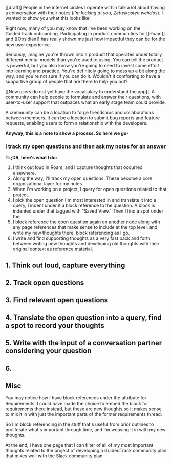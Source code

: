 [[draft]]
People in the internet circles I operate within talk a lot about having a conversation with their notes (*I'm looking at you, Zettelkasten weirdos*). I wanted to show you what this looks like!

Right now, many of you may know that I've been working on the GuidedTrack onboarding. Participating in product communities for [[Roam]] and [[Obsidian]] has really shown me just how impactful they can be for the new user experience. 

Seriously, imagine you're thrown into a product that operates under totally different mental models than you're used to using. You can tell the product is powerful, but you also know you're going to need to invest some effort into learning and practice. You're definitely going to mess up a bit along the way, and you're not sure if you can do it. Wouldn't it comforting to have a supportive group of people that are there to help you out?

[[New users do not yet have the vocabulary to understand the app]]. A community can help people to formulate and answer their questions, with user-to-user support that outpaces what an early stage team could provide.

A community can be a location to forge friendships and collaborations between members. It can be a location to submit bug reports and feature requests, enabling users to form a relationship with the developers.

**Anyway, this is a note to show a process. So here we go-**

### I track my open questions and then ask my notes for an answer

**TL;DR, here's what I do:**
1. I think out loud in Roam, and I capture thoughts that occurred elsewhere.
2. Along the way, I'll track my open questions. These become a core organizational layer for my notes
3. When I'm working on a project, I query for open questions related to that project.
4. I pick the open question I'm most interested in and translate it into a query, I indent under it a block reference to the question. A block is indented under that tagged with "Saved View." Then I find a spot under the 
5. I block reference the open question again on another node along with any page references that make sense to include at the top level, and write my new thoughts there, block referencing as I go.
6. I write and find supporting thoughts as a very fast back and forth between writing new thoughts and developing old thoughts with their original context as reference material.

## 1. Think out loud, capture everything
## 2. Track open questions
## 3. Find relevant open questions
## 4. Translate the open question into a query, find a spot to record your thoughts
## 5. Write with the input of a conversation partner considering your question
## 6. 


## Misc
You may notice how I have block references under the attribute for Requirements.  I could have made the choice to embed the block for requirements there instead, but these are new thoughts so it makes sense to mix it in with just the important parts of the former requirements thread.

So I'm block referencing in the stuff that's useful from prior outlines to proliferate what's important through time, and I'm weaving it in with my new thoughts.

At the end, I have one page that I can filter of all of my most important thoughts related to the project of developing a GuidedTrack community plan that mixes well with the Slack community plan.



